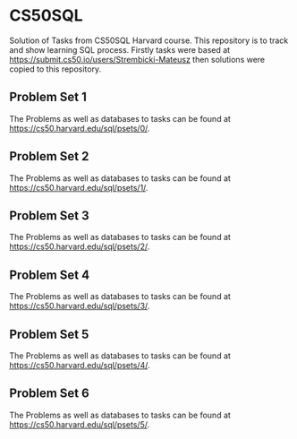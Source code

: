 # CS50SQL
Solution of Tasks from CS50SQL Harvard course.
This repository is to track and show learning SQL process.
Firstly tasks were based at https://submit.cs50.io/users/Strembicki-Mateusz then solutions were copied to this repository.

## Problem Set 1
The Problems as well as databases to tasks can be found at https://cs50.harvard.edu/sql/psets/0/.

## Problem Set 2
The Problems as well as databases to tasks can be found at https://cs50.harvard.edu/sql/psets/1/.

## Problem Set 3
The Problems as well as databases to tasks can be found at https://cs50.harvard.edu/sql/psets/2/.

## Problem Set 4
The Problems as well as databases to tasks can be found at https://cs50.harvard.edu/sql/psets/3/.

## Problem Set 5
The Problems as well as databases to tasks can be found at https://cs50.harvard.edu/sql/psets/4/.

## Problem Set 6
The Problems as well as databases to tasks can be found at https://cs50.harvard.edu/sql/psets/5/.
